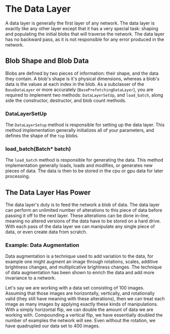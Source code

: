 # The Data Layer

A data layer is generally the first layer of any network. The data layer is exactly like any other layer except that it has a very special task: shaping and populating the initial blobs that will traverse the network. The data layer has no backward pass, as it is not responsible for any error produced in the network.

## Blob Shape and Blob Data

Blobs are defined by two pieces of information: their shape, and the data they contain. A blob's shape is it's physical dimensions, whereas a blob's data is the values at each index in the blob. As a subclasser of the `BaseDataLayer` or more accurately (`BasePrefetchingDataLayer`), you are required to implement two methods: `DataLayerSetUp`, and `load_batch`, along side the constructor, destructor, and blob count methods.

### DataLayerSetUp

The `DataLayerSetup` method is responsible for setting up the data layer. This method implementation generally initializes all of your parameters, and defines the shape of the `top` blobs.

### load_batch(Batch<Dtype>* batch)

The `load_batch` method is responsible for generating the data. This method implementation generally loads, loads and modifies, or generates new pieces of data. The data is then to be stored in the cpu or gpu data for later processing.

## The Data Layer Has Power

The data layer's duty is to feed the network a blob of data. The data layer can perform an unlimited number of alterations to this piece of data before passing it off to the next layer. These alterations can be done in-line, meaning no altered versions of the data have to be stored on a hard drive. With each pass of the data layer we can manipulate any single piece of data, or even create data from scratch.

### Example: Data Augmentation

Data augmentation is a technique used to add variation to the data, for example one might augment an image through rotations, scales, additive brightness changes, and multiplicative brightness changes. The technique of data augmentation has been shown to enrich the data and add more invariance to a network.

Let's say we are working with a data set consisting of 100 images. Assuming that those images are horizontally, vertically, and rotationally valid (they still have meaning with these alterations), then we can treat each image as many images by applying exactly these kinds of manipulations. With a simply horizontal flip, we can double the amount of data we are working with. Compounding a vertical flip, we have essentially doubled the number of examples the network will see. Even without the rotation, we have quadrupled our data set to 400 images.
